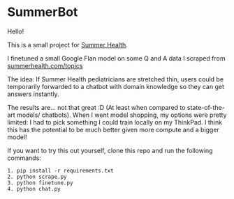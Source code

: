 # SummerBot

Hello!

This is a small project for [Summer Health](https://www.summerhealth.com/topics).

I finetuned a small Google Flan model on some Q and A data I scraped from [summerhealth.com/topics](summerhealth.com/topics)

The idea: If Summer Health pediatricians are stretched thin, users could be temporarily forwarded to a chatbot with domain knowledge so they can get answers instantly.

The results are... not that great :D (At least when compared to state-of-the-art models/ chatbots). When I went model shopping, my options were pretty limited: I had to pick something I could train locally on my ThinkPad.
I think this has the potential to be much better given more compute and a bigger model!

If you want to try this out yourself, clone this repo and run the following commands:

    1. pip install -r requirements.txt
    2. python scrape.py
    3. python finetune.py
    4. python chat.py
